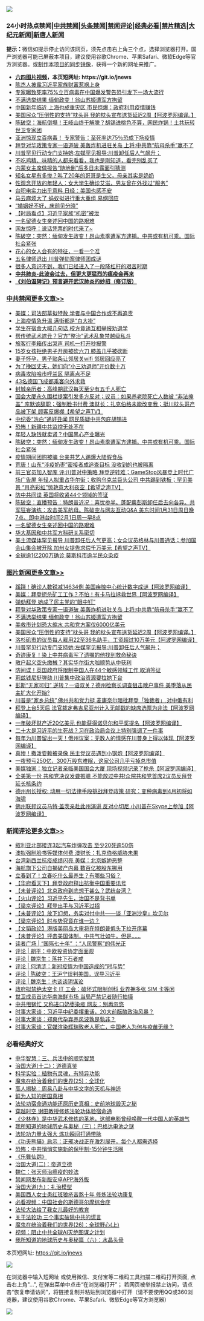 ![](https://raw.githubusercontent.com/fqnews/bnews/master/64photo/fqnews-qr.jpg)

<div id="tt">
<h3>24小时热点禁闻|<a href="#%E4%B8%AD%E5%85%B1%E7%A6%81%E9%97%BB%E6%9B%B4%E5%A4%9A%E6%96%87%E7%AB%A0">中共禁闻</a>|<a href="#%E5%9B%BE%E7%89%87%E6%96%B0%E9%97%BB%E6%9B%B4%E5%A4%9A%E6%96%87%E7%AB%A0">头条禁闻</a>|<a href="#%E6%96%B0%E9%97%BB%E8%AF%84%E8%AE%BA%E6%9B%B4%E5%A4%9A%E6%96%87%E7%AB%A0">禁闻评论|<a href="#%E5%BF%85%E7%9C%8B%E7%BB%8F%E5%85%B8%E5%A5%BD%E6%96%87">经典必看|<a href="/video.md#%E7%A6%81%E7%89%87%E7%B2%BE%E9%80%89">禁片精选</a>|<a href="https://github.com/fqnews/djy/blob/master/gb/nf1351518.md#1">大纪元新闻</a>|<a href="https://github.com/fqnews/ntdtv/blob/master/gb/prog204.md#1">新唐人新闻</a></h3>
<div><b>提示：</b>微信如提示停止访问该网页，须先点击右上角三个点，选择浏览器打开。国产浏览器可能已屏蔽本项目，建议使用谷歌Chrome、苹果Safari、微软Edge等官方浏览器。或<a href="https://github.com/fqnews/bnews/blob/master/%E5%88%B6%E4%BD%9Cgit%E7%A6%81%E9%97%BB%E9%95%9C%E5%83%8F.md">制作本项目的同步镜像</a>，获得一个新的网址来推广。</div>
<ul>
<li><b><a href="http://d1.bdrive.tk/64.mp4" target="_blank">六四图片视频</a>，本页短网址: https://git.io/jnews</b></li>
<li><a href="/headline/20210131/1478634.md">陈杰人披露习近平家族财富惹祸上身</a></li>
<li><a href="/worldnews/20210131/1478719.md">专家曝致死率75%立百病毒在中国爆发警告恐引发下一场大流行</a></li>
<li><a href="/topimagenews/20210201/1478873.md">不满选举结果 缅甸政变！翁山苏姬遭军方拘留</a></li>
<li><a href="/comments/20210131/1478707.md">中国新年临近 上海也成重灾区 市民惊爆：政府利用疫情赚钱</a></li>
<li><a href="/topimagenews/20210131/1478653.md">美国民众“压倒性的支持”枕头哥 我的枕头宣布送货延迟2周【阿波罗网编译。】</a></li>
<li><a href="/cbnews/20210131/1478646.md">陈破空：海航倒塌！王岐山终于解脱？胡锡进桃色不算，网民炸锅！土共玩转世卫专家团</a></li>
<li><a href="/comments/20210201/1478746.md">亚洲惊现立百病毒！ 专家警告：至死率达75％恐成下场疫情</a></li>
<li><a href="/topimagenews/20210201/1478874.md">拜登对华政策专家一语道破 美轰炸机进驻关岛 上将:中共靠“航母杀手”赢不了</a></li>
<li><a href="/topimagenews/20210131/1478591.md">川普罕见行动专门支持她;左媒罕见报导:川普卸任后人气飙升；</a></li>
<li><a href="/lifebaike/20210201/1478847.md">不吃鸡精、味精的人都来看看，我也是刚知道，看完别乱买了</a></li>
<li><a href="/cnnews/20210131/1478638.md">内蒙女主席做报告“随地倒”后多日未露面引猜测</a></li>
<li><a href="/yule/20210201/1478924.md">知名女星有多惨？叫了20年的哥哥是生父，母亲其实是奶奶</a></li>
<li><a href="/health/20210201/1478844.md">性观念开放的年轻人：女大学生确诊艾滋，男友曾在外找过“服务”</a></li>
<li><a href="/cnnews/20210201/1478778.md">台积电实力出乎意料 日经：美国也感不安</a></li>
<li><a href="/headline/20210131/1478657.md">马云麻烦大了 蚂蚁拟进行重大重组 易纲回应</a></li>
<li><a href="/lifebaike/20210201/1478890.md">“婚姻好不好，床前见分晓”</a></li>
<li><a href="/comments/20210131/1478662.md">【时局看点】习近平家族“机密”被泄</a></li>
<li><a href="/cbnews/20210201/1478739.md">一名留德女生亲述回中国的路艰难</a></li>
<li><a href="/comments/20210201/1478789.md">网友惊呼：说话凭票的时代来了~</a></li>
<li><a href="/cbnews/20210201/1478956.md">陈破空：突然：缅甸发生政变！昂山素季遭军方逮捕。中共或有机可乘。国际社会紧张</a></li>
<li><a href="/funmedia/20210201/1478908.md">花心的女人会有的特征，一看一个准</a></li>
<li><a href="/headline/20210131/1478721.md">五名律师退出 川普弹劾案律师团成谜</a></li>
<li><a href="/finance/20210131/1478601.md">很多人意识不到，我们已经进入了一段降杠杆的艰苦时期</a></li>
<li><b><a href="/comments/20200211/1275071.md" target="_blank">中共肺炎-此波会过去，但更大更猛烈的瘟疫会再来</a></b></li>
<li><b><a href="/comments/20200207/1272816.md" target="_blank">《刘伯温碑记》预言避开武汉肺炎的妙招（修订版）</a></b></li>
</ul>
</div>

<div class="catlist">
<h3><a href="/cbnews/" target="_blank">中共禁闻</a><span><a href="/cbnews/" target="_blank" rel="nofollow">更多文章>></a></span></h3>
<ul>
<li><a href="/cbnews/20210201/1479140.md" target="_blank">美媒：司法部草拟特赦 学者与中国合作或不再追责</a></li>
<li><a href="/cbnews/20210201/1479139.md" target="_blank">上海疫情急升温 满街都是“白大褂”</a></li>
<li><a href="/cbnews/20210201/1479138.md" target="_blank">学生在宿舍大喊几句话 校方竟诱互相举报劝退学</a></li>
<li><a href="/cbnews/20210201/1479137.md" target="_blank">帮传统武术遮丑？官方&#8221;整治&#8221;武术乱象禁越级私斗</a></li>
<li><a href="/cbnews/20210201/1479136.md" target="_blank">旅客行李箱传出哭声 司机一打开秒报警</a></li>
<li><a href="/cbnews/20210201/1479135.md" target="_blank">15岁女孩拒绝男子开房被砍六刀 膝盖几乎被砍断</a></li>
<li><a href="/cbnews/20210201/1479134.md" target="_blank">妻子怀孕，男子贴条让邻居关wifi 邻居回应亮了</a></li>
<li><a href="/cbnews/20210201/1479133.md" target="_blank">为了挽回丈夫，她们向“小三劝退师”开价数十万</a></li>
<li><a href="/cbnews/20210201/1479132.md" target="_blank">病毒攻陷哈市呼兰区 隔离点不足</a></li>
<li><a href="/cbnews/20210201/1479130.md" target="_blank">43名德国飞成都乘客向外求救</a></li>
<li><a href="/cbnews/20210201/1479129.md" target="_blank">封城亲历者：高峰期武汉每天至少有五千人死亡</a></li>
<li><a href="/cbnews/20210201/1479102.md" target="_blank">国会大厦永久围栏提案引发多方反对；议员：如果养老院死亡人数被 &#8220;非法掩盖&#8221; 库默该辞职；强制脸书付费 澳财长：扎克伯格未能改变我；挺川枕头哥产品被下架 顾客反爆棚【希望之声TV】</a></li>
<li><a href="/cbnews/20210201/1479057.md" target="_blank">中纪委“洗白”通奸丑闻 网民质疑中共包庇胡锡进</a></li>
<li><a href="/cbnews/20210201/1479035.md" target="_blank">恐怖！新疆中共监控无处不在</a></li>
<li><a href="/cbnews/20210201/1479023.md" target="_blank">年轻人缺钱就卖肾？中国黑心产业曝光</a></li>
<li><a href="/cbnews/20210201/1478956.md" target="_blank">陈破空：突然：缅甸发生政变！昂山素季遭军方逮捕。中共或有机可乘。国际社会紧张</a></li>
<li><a href="/cbnews/20210201/1478922.md" target="_blank">疫情期间团购被骗 台亲共艺人踢爆大陆假食品</a></li>
<li><a href="/cbnews/20210201/1478885.md" target="_blank">荒唐！山东“涉疫奶枣”密接者成追查目标 没收到的也被隔离</a></li>
<li><a href="/cbnews/20210201/1478821.md" target="_blank">前三官员加入智库 评:川普对中策略 拜登逆转难；GameStop风暴登上时代广场广告屏  年轻人拟重占华尔街；收购乌克兰巨头公司  中共踢到铁板；罕见美景 “月亮彩虹”惊艳意大利夜空【希望之声TV】</a></li>
<li><a href="/cbnews/20210201/1478807.md" target="_blank">防中共间谍 英国将收紧44个领域的签证</a></li>
<li><a href="/cbnews/20210201/1478802.md" target="_blank">陈破空：直播预告：特朗普近况：喜忧参半。蓬配奥彭斯卸任后去向各异。共军狂妄演练：攻击美军航母。陈破空与网友互动Q&amp;A 美东时间1月31日周日晚7点、即中港台时间2月1日周一早8点</a></li>
<li><a href="/cbnews/20210201/1478739.md" target="_blank">一名留德女生亲述回中国的路艰难</a></li>
<li><a href="/cbnews/20210131/1478705.md" target="_blank">华大基因和中共军方科研关系密切</a></li>
<li><a href="/cbnews/20210131/1478697.md" target="_blank">美主流媒体罕见报导 川普卸任后人气更高；女众议员格林与川普通话；参加国会山集会被开除 加州女提告求偿千万美元【希望之声TV】</a></li>
<li><a href="/cbnews/20210131/1478651.md" target="_blank">全球逾1亿200万确诊 莫斯科市逾半民众染疫</a></li>

</ul>
</div>
<div class="catlist">
<h3><a href="/topimagenews/" target="_blank">图片新闻</a><span><a href="/topimagenews/" target="_blank" rel="nofollow">更多文章>></a></span></h3>
<ul>
<li><a href="/topimagenews/20210201/1479128.md" target="_blank">蹊跷！确诊人数锐减14634例 美国疾控中心统计数字成谜【阿波罗网编译】</a></li>
<li><a href="/topimagenews/20210201/1479046.md" target="_blank">美媒：拜登扼杀矿工工作？不怕！有卡马拉拯救世界【阿波罗网编译】</a></li>
<li><a href="/topimagenews/20210201/1478907.md" target="_blank">弹劾拜登 她成了民主党的“眼中钉”</a></li>
<li><a href="/topimagenews/20210201/1478874.md" target="_blank">拜登对华政策专家一语道破 美轰炸机进驻关岛 上将:中共靠“航母杀手”赢不了</a></li>
<li><a href="/topimagenews/20210201/1478873.md" target="_blank">不满选举结果 缅甸政变！翁山苏姬遭军方拘留</a></li>
<li><a href="/topimagenews/20210201/1478808.md" target="_blank">美救市计划恐大缩水 共和党方案仅6000亿美元</a></li>
<li><a href="/topimagenews/20210131/1478653.md" target="_blank">美国民众“压倒性的支持”枕头哥 我的枕头宣布送货延迟2周【阿波罗网编译。】</a></li>
<li><a href="/topimagenews/20210131/1478621.md" target="_blank">洛杉矶市的议员每人雇用22至36名助手，工资超过10万美元【阿波罗网编译】</a></li>
<li><a href="/topimagenews/20210131/1478591.md" target="_blank">川普罕见行动专门支持她;左媒罕见报导:川普卸任后人气飙升；</a></li>
<li><a href="/topimagenews/20210131/1478453.md" target="_blank">奇迹康复！染上中共病毒写了遗嘱的他找到救命秘诀</a></li>
<li><a href="/topimagenews/20210131/1478268.md" target="_blank">散户起义空头缴械？其实华尔街大咖顺势从中获利</a></li>
<li><a href="/topimagenews/20210131/1478244.md" target="_blank">防间谍！英国政府将限制中国人在44个敏感领域工作 取消签证</a></li>
<li><a href="/topimagenews/20210131/1478243.md" target="_blank">莉兹钱尼挺弹劾 川普集中政治资源要拉她下台</a></li>
<li><a href="/topimagenews/20210131/1478212.md" target="_blank">彭斯“无家可归” 逆转？一语双关？德州检察长调查狙击散户事件 美堕落从民主扩大化开始?</a></li>
<li><a href="/topimagenews/20210130/1478050.md" target="_blank">川普是“家乡总统”,佛州共和党力挺 麦康奈尔暗批拜登「独裁者」,对中俄有利</a></li>
<li><a href="/topimagenews/20210130/1478049.md" target="_blank">拜登上台5天后 法官裁定弗吉尼亚州计入无邮戳的缺席选票为非法【阿波罗网编译】</a></li>
<li><a href="/topimagenews/20210130/1478012.md" target="_blank">一年破坏财产近20亿美元 也能获得诺贝尔和平奖提名【阿波罗网编译】</a></li>
<li><a href="/topimagenews/20210130/1477984.md" target="_blank">二十大是习近平的生死战？习在政治局会议上特别强调了一件事</a></li>
<li><a href="/topimagenews/20210130/1477973.md" target="_blank">每年为川普留出一天！俄州议案：无数人的情感在川普身上得以体现【阿波罗网编译】</a></li>
<li><a href="/topimagenews/20210130/1477926.md" target="_blank">真惨！撒泼耍赖被录像 民主党议员遇到小钢炮【阿波罗网编译】</a></li>
<li><a href="/topimagenews/20210130/1477739.md" target="_blank">一夜预亏250亿，300万股东难眠，这家公司几乎亏掉总市值</a></li>
<li><a href="/topimagenews/20210130/1477719.md" target="_blank">美媒独家：独立记者亲临美国国会大厦 现场视频记录了枪杀【阿波罗网编译】</a></li>
<li><a href="/topimagenews/20210130/1477665.md" target="_blank">全美第一份 共和党决议发聋振聩 不能放过中共!众院共和党首席2议员反拜登延长核条约</a></li>
<li><a href="/topimagenews/20210130/1477643.md" target="_blank">德州州长授权: 动用一切法律手段挑战拜登政策 研究：变种病毒到4月初将如海啸</a></li>
<li><a href="/topimagenews/20210129/1477435.md" target="_blank">佛州联邦议员马特·盖茨亲赴此州演讲 反对小切尼 小川普在Skype上参加【阿波罗网编译】</a></li>

</ul>
</div>
<div class="catlist">
<h3><a href="/comments/" target="_blank">新闻评论</a><span><a href="/comments/" target="_blank" rel="nofollow">更多文章>></a></span></h3>
<ul>
<li><a href="/comments/20210201/1479172.md" target="_blank">叙利亚北部接连3起汽车炸弹攻击 至少20死逾50伤</a></li>
<li><a href="/comments/20210201/1479171.md" target="_blank">澳拟强制脸书等媒体付费 澳财长：扎克伯格威胁未果</a></li>
<li><a href="/comments/20210201/1479170.md" target="_blank">台湾新西兰抗疫成绩闪亮 美媒：北京嫉妒恶整</a></li>
<li><a href="/comments/20210201/1479169.md" target="_blank">海航旗下公司自揭破产内幕 数百亿被股东挪用</a></li>
<li><a href="/comments/20210201/1479168.md" target="_blank">立春到了！立春吃什么最养生？有哪些习俗？</a></li>
<li><a href="/comments/20210201/1479162.md" target="_blank">【华府看天下】拜登政府释出抗衡中国重要讯号</a></li>
<li><a href="/comments/20210201/1479161.md" target="_blank">【未普评论】北京政府到底想干甚么？武统台湾？</a></li>
<li><a href="/comments/20210201/1479160.md" target="_blank">【火山评论】习近平先生，治国不是背书单</a></li>
<li><a href="/comments/20210201/1479159.md" target="_blank">【梁京评论】拜登出手与习近平过招</a></li>
<li><a href="/comments/20210201/1479158.md" target="_blank">【未普评论】放下幻想，务实对付中共——谈「亚洲沙皇」坎贝尔</a></li>
<li><a href="/comments/20210201/1479157.md" target="_blank">【梁京评论】时与势究竟在谁一边？</a></li>
<li><a href="/comments/20210201/1479156.md" target="_blank">【文韬政论】港版美丽岛大审将在特朗普低头下拉开序幕</a></li>
<li><a href="/comments/20210201/1479155.md" target="_blank">【未普评论】抨击美国体制，中共气壮如牛，但是……</a></li>
<li><a href="/comments/20210201/1479154.md" target="_blank">读者广场 | &#8220;国殇七十年&#8221; ：“人民警察”的伟光正</a></li>
<li><a href="/comments/20210201/1479153.md" target="_blank">评论 | 胡平：中欧投资协定面面观</a></li>
<li><a href="/comments/20210201/1479152.md" target="_blank">评论 | 魏京生：落井下石者戒</a></li>
<li><a href="/comments/20210201/1479151.md" target="_blank">评论 | 何清涟：新冠疫情为中国造成的“时与势”</a></li>
<li><a href="/comments/20210201/1479150.md" target="_blank">评论 | 陈破空：王沪宁误判美国，误导习近平</a></li>
<li><a href="/comments/20210201/1479149.md" target="_blank">评论 | 魏京生：也谈谈阴谋论</a></li>
<li><a href="/comments/20210201/1479125.md" target="_blank">政府拟禁绝太空卡 IT 工会：破坏式限制创科 业界拥多张 SIM 卡等闲</a></li>
<li><a href="/comments/20210201/1479124.md" target="_blank">世卫成员首访华南海鲜市场 当局严禁记者随行拍摄</a></li>
<li><a href="/comments/20210201/1479110.md" target="_blank">中共甩锅忙 又称进口奶枣染疫 网友：别再忽悠</a></li>
<li><a href="/comments/20210201/1479094.md" target="_blank">时事大家谈：习近平中纪委撂重话，20大前酝酿政治风暴？</a></li>
<li><a href="/comments/20210201/1479093.md" target="_blank">时事大家谈：郑爽代孕弃养风波孰是孰非？</a></li>
<li><a href="/comments/20210201/1479092.md" target="_blank">时事大家谈：官媒渲染辉瑞致老人死亡，中国老人为何与疫苗无缘？</a></li>

</ul>
</div>

<div class="catlist">
<h3>必看经典好文</h3>
<ul>
<li><a href="/comments/20200605/783248.md" target="_blank">中华智慧：三、兵法中的顺势智慧</a></li>
<li><a href="/cbnews/20180318/916241.md" target="_blank">治国大道(十二)：道德真鉴</a></li>
<li><a href="/comments/20200605/783205.md" target="_blank">科学实验：植物有灵魂，有特异功能</a></li>
<li><a href="/comments/20181017/1014654.md" target="_blank">魔鬼在统治着我们的世界(25)：全球化</a></li>
<li><a href="/aomi/history/20170924/831575.md" target="_blank">高人揭秘：周易八卦与中华文字的天机与神迹</a></li>
<li><a href="/comments/20200926/1403589.md" target="_blank">鲜为人知的民国真相</a></li>
<li><a href="/tculture/20121025/73069.md" target="_blank">法轮功宿命通功能还原历史真相：史前地球毁灭之秘</a></li>
<li><a href="/comments/20200511/1322384.md" target="_blank">穿越时空 谢田教授修炼法轮功体验宿命通</a></li>
<li><a href="/comments/20201013/1412612.md" target="_blank">《少林寺》是中华武术修炼的圣地，这部电影曾经唤醒一代中国人的英雄气</a></li>
<li><a href="/tculture/xiulian/20170726/797589.md" target="_blank">我所知道的地球历史与奥秘（三）：巴格达电池之谜</a></li>
<li><a href="/cbnews/20200816/1381005.md" target="_blank">法轮功力量太强大 炼功瞬间打通带脉</a></li>
<li><a href="/comments/20200308/1290182.md" target="_blank">《功夫熊猫》启示：正邪决战正在激烈展开，每个人都需选择</a></li>
<li><a href="/baitai/20200711/1359005.md" target="_blank">恐怖：中共悄悄实施新的保甲制-15分钟生活圈</a></li>
<li><a href="/comments/20200527/783191.md" target="_blank">《乐舞仙踪》</a></li>
<li><a href="/cbnews/20180308/911611.md" target="_blank">治国大道(二)：帝道立德</a></li>
<li><a href="/comments/20200224/1282494.md" target="_blank">魏仁：张天师治瘟疫的妙法</a></li>
<li><a href="/comments/20200627/783266.md" target="_blank">禁闻网发布新版安卓APP海外版</a></li>
<li><a href="/cbnews/20180315/914943.md" target="_blank">治国大道(九)：礼治模型</a></li>
<li><a href="/comments/20190126/1070164.md" target="_blank">美国西人女士患红斑狼疮苦熬十年 修炼法轮功康复</a></li>
<li><a href="/comments/20200806/1375443.md" target="_blank">必看视频：中国社会的斯德哥尔摩综合症</a></li>
<li><a href="/cbnews/20200516/1329218.md" target="_blank">法轮大法给了我女儿最好的教育</a></li>
<li><a href="/cbnews/20200703/1354907.md" target="_blank">关于法轮功 三个事实破除中共的谎言</a></li>
<li><a href="/comments/20181210/1044798.md" target="_blank">魔鬼在统治着我们的世界(26)：全球野心(上)</a></li>
<li><a href="/comments/20201221/1451945.md" target="_blank">视频：阻止中共全球AI灭绝图谋之计划</a></li>
<li><a href="/cbnews/20171115/856086.md" target="_blank">我所知道的地球历史与奥秘篇（六）：水晶头骨</a></li>

</ul>
</div>

本页短网址: https://git.io/jnews

![](https://raw.githubusercontent.com/fqnews/bnews/master/64photo/fqnews-qr.jpg)

在浏览器中输入短网址 或使用微信、支付宝等二维码工具扫描二维码打开页面, 点击右上角"...", 在弹出菜单中点击“在浏览器打开”； 若网页被举报禁止访问，请点击“恢复申请访问”，将链接复制并粘贴到浏览器中打开（请不要使用QQ或360浏览器，建议使用谷歌Chrome、苹果Safari、微软Edge等官方浏览器）

![](https://raw.githubusercontent.com/fqnews/bnews/master/64photo/wx.jpg)